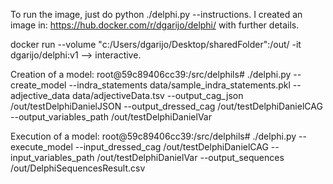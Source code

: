 To run the image, just do python ./delphi.py --instructions. I created an image in: https://hub.docker.com/r/dgarijo/delphi/  with further details.

docker run --volume "c:/Users/dgarijo/Desktop/sharedFolder":/out/ -it dgarijo/delphi:v1 --> interactive.


Creation of a model:
root@59c89406cc39:/src/delphils# ./delphi.py --create_model --indra_statements data/sample_indra_statements.pkl --adjective_data data/adjectiveData.tsv --output_cag_json /out/testDelphiDanielJSON --output_dressed_cag /out/testDelphiDanielCAG --output_variables_path /out/testDelphiDanielVar

Execution of a model:
root@59c89406cc39:/src/delphils# ./delphi.py --execute_model --input_dressed_cag /out/testDelphiDanielCAG --input_variables_path /out/testDelphiDanielVar --output_sequences /out/DelphiSequencesResult.csv